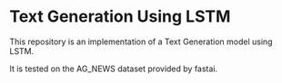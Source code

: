 # Text Generation Using LSTM 

This repository is an implementation of a Text Generation model using LSTM.

It is tested on the AG_NEWS dataset provided by fastai.

